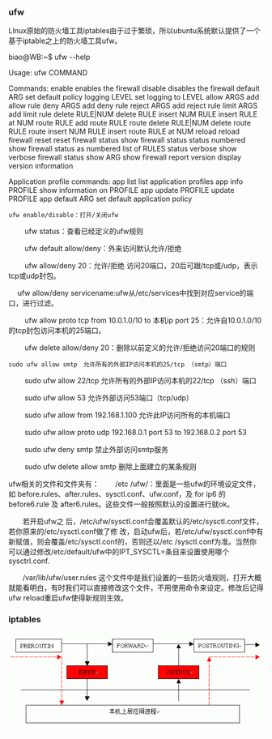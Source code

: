 ### ufw

LInux原始的防火墙工具iptables由于过于繁琐，所以ubuntu系统默认提供了一个基于iptable之上的防火墙工具ufw。


biao@WB:~$ ufw --help

Usage: ufw COMMAND

Commands:
 enable                          enables the firewall
 disable                         disables the firewall
 default ARG                     set default policy
 logging LEVEL                   set logging to LEVEL
 allow ARGS                      add allow rule
 deny ARGS                       add deny rule
 reject ARGS                     add reject rule
 limit ARGS                      add limit rule
 delete RULE|NUM                 delete RULE
 insert NUM RULE                 insert RULE at NUM
 route RULE                      add route RULE
 route delete RULE|NUM           delete route RULE
 route insert NUM RULE           insert route RULE at NUM
 reload                          reload firewall
 reset                           reset firewall
 status                          show firewall status
 status numbered                 show firewall status as numbered list of RULES
 status verbose                  show verbose firewall status
 show ARG                        show firewall report
 version                         display version information

Application profile commands:
 app list                        list application profiles
 app info PROFILE                show information on PROFILE
 app update PROFILE              update PROFILE
 app default ARG                 set default application policy


	ufw enable/disable：打开/关闭ufw

　　	ufw status：查看已经定义的ufw规则

　　	ufw default allow/deny：外来访问默认允许/拒绝

　　	ufw allow/deny 20：允许/拒绝 访问20端口，20后可跟/tcp或/udp，表示tcp或udp封包。

　	ufw allow/deny servicename:ufw从/etc/services中找到对应service的端口，进行过滤。

　　	ufw allow proto tcp from 10.0.1.0/10 to 本机ip port 25：允许自10.0.1.0/10的tcp封包访问本机的25端口。

　　	ufw delete allow/deny 20：删除以前定义的允许/拒绝访问20端口的规则

	sudo ufw allow smtp　允许所有的外部IP访问本机的25/tcp （smtp）端口

　　	sudo ufw allow 22/tcp 允许所有的外部IP访问本机的22/tcp （ssh）端口

　　	sudo ufw allow 53 允许外部访问53端口（tcp/udp）

　　	sudo ufw allow from 192.168.1.100 允许此IP访问所有的本机端口

　　	sudo ufw allow proto udp 192.168.0.1 port 53 to 192.168.0.2 port 53

　　	sudo ufw deny smtp 禁止外部访问smtp服务

　　	sudo ufw delete allow smtp 删除上面建立的某条规则


ufw相关的文件和文件夹有：
　　/etc /ufw/：里面是一些ufw的环境设定文件，如 before.rules、after.rules、sysctl.conf、ufw.conf，及 for ip6 的 before6.rule 及 after6.rules。这些文件一般按照默认的设置进行就ok。

　　若开启ufw之 后，/etc/ufw/sysctl.conf会覆盖默认的/etc/sysctl.conf文件，若你原来的/etc/sysctl.conf做了修 改，启动ufw后，若/etc/ufw/sysctl.conf中有新赋值，则会覆盖/etc/sysctl.conf的，否则还以/etc /sysctl.conf为准。当然你可以通过修改/etc/default/ufw中的IPT_SYSCTL=条目来设置使用哪个 sysctrl.conf.

　　/var/lib/ufw/user.rules 这个文件中是我们设置的一些防火墙规则，打开大概就能看明白，有时我们可以直接修改这个文件，不用使用命令来设定。修改后记得ufw reload重启ufw使得新规则生效。


### iptables


![](tables_of_iptables.gif)



